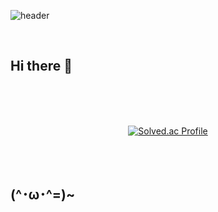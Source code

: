![header](https://capsule-render.vercel.app/api?type=Waving&color=gradient&customColorList=8&height=180&section=header&text=✦
)

<br />

## Hi there 👋

<br />
<br />
<br />

<div align="center">

  [![Solved.ac Profile](http://mazassumnida.wtf/api/v2/generate_badge?boj=zee1212)](https://solved.ac/zee1212/)

</div>

<br />
<br />

## (^･ω･^=)~

<!-- <div align="center">

 [![Velog's GitHub stats](https://velog-readme-stats.vercel.app/api?name=ny3300)](https://github.com/ny3300/velog-readme-stats)
 
</div>

[![Velog's GitHub stats](https://velog-readme-stats.vercel.app/api/badge?name=ny3300)](https://velog.io/@ny3300) -->
